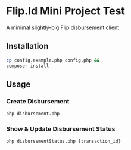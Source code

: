 # Flip.Id Mini Project Test

A minimal slightly-big Flip disbursement client

## Installation

```sh
cp config.example.php config.php &&
composer install
```

## Usage

### Create Disbursement

```sh
php disbursement.php
```

### Show & Update Disbursement Status

```sh
php disbursementStatus.php {transaction_id}
```
